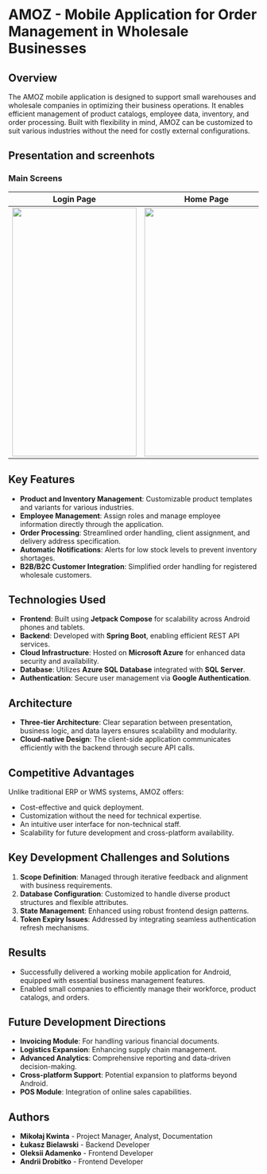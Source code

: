 # AMOZ - Mobile Application for Order Management in Wholesale Businesses

## Overview
The AMOZ mobile application is designed to support small warehouses and wholesale companies in optimizing their business operations. 
It enables efficient management of product catalogs, employee data, inventory, and order processing. 
Built with flexibility in mind, AMOZ can be customized to suit various industries without the need for costly external configurations.

## Presentation and screenhots
### Main Screens
| **Login Page** | **Home Page** | **Orders Page** | **Products Page** | **Product Details Page** |
|:--------------:|:-------------:|:---------------:|:-----------------:|:------------------------:|
| <img src="https://github.com/user-attachments/assets/a9244746-3488-43c4-a62f-587e26a58b7e" width="250" height="500"> | <img src="https://github.com/user-attachments/assets/232b7596-5230-4499-ae73-0285e8b5d967" width="250" height="500"> | <img src="https://github.com/user-attachments/assets/022a1d98-b7b7-4a1f-b8b6-2935d0ccd6bf" width="250" height="500"> |  <img src="https://github.com/user-attachments/assets/cc9f6ea1-966a-44e2-8709-7d432466d9c6" width="250" height="500"> | <img src="https://github.com/user-attachments/assets/c5bdc720-fc2f-4117-8832-59486546ab16" width="250" height="500"> |


## Key Features
- **Product and Inventory Management**: Customizable product templates and variants for various industries.
- **Employee Management**: Assign roles and manage employee information directly through the application.
- **Order Processing**: Streamlined order handling, client assignment, and delivery address specification.
- **Automatic Notifications**: Alerts for low stock levels to prevent inventory shortages.
- **B2B/B2C Customer Integration**: Simplified order handling for registered wholesale customers.

## Technologies Used
- **Frontend**: Built using **Jetpack Compose** for scalability across Android phones and tablets.
- **Backend**: Developed with **Spring Boot**, enabling efficient REST API services.
- **Cloud Infrastructure**: Hosted on **Microsoft Azure** for enhanced data security and availability.
- **Database**: Utilizes **Azure SQL Database** integrated with **SQL Server**.
- **Authentication**: Secure user management via **Google Authentication**.

## Architecture
- **Three-tier Architecture**: Clear separation between presentation, business logic, and data layers ensures scalability and modularity.
- **Cloud-native Design**: The client-side application communicates efficiently with the backend through secure API calls.

## Competitive Advantages
Unlike traditional ERP or WMS systems, AMOZ offers:
- Cost-effective and quick deployment.
- Customization without the need for technical expertise.
- An intuitive user interface for non-technical staff.
- Scalability for future development and cross-platform availability.

## Key Development Challenges and Solutions
1. **Scope Definition**: Managed through iterative feedback and alignment with business requirements.
2. **Database Configuration**: Customized to handle diverse product structures and flexible attributes.
3. **State Management**: Enhanced using robust frontend design patterns.
4. **Token Expiry Issues**: Addressed by integrating seamless authentication refresh mechanisms.

## Results
- Successfully delivered a working mobile application for Android, equipped with essential business management features.
- Enabled small companies to efficiently manage their workforce, product catalogs, and orders.

## Future Development Directions
- **Invoicing Module**: For handling various financial documents.
- **Logistics Expansion**: Enhancing supply chain management.
- **Advanced Analytics**: Comprehensive reporting and data-driven decision-making.
- **Cross-platform Support**: Potential expansion to platforms beyond Android.
- **POS Module**: Integration of online sales capabilities.

## Authors
- **Mikołaj Kwinta** - Project Manager, Analyst, Documentation
- **Łukasz Bielawski** - Backend Developer
- **Oleksii Adamenko** - Frontend Developer
- **Andrii Drobitko** - Frontend Developer
